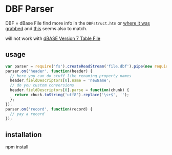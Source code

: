 # DBF Parser
DBF = dBase File
find more info in the `DBFstruct.htm` or [where it was grabbed](http://ulisse.elettra.trieste.it/services/doc/dbase/DBFstruct.htm) and [this](http://msdn.microsoft.com/en-us/library/aa975386) seems also to match.

will not work with [dBASE Version 7 Table File](http://www.dbase.com/Knowledgebase/INT/db7_file_fmt.htm)

## usage
```javascript
var parser = require('fs').createReadStream('file.dbf').pipe(new require('dbfParser')());
parser.on('header', function(header) {
  // here you can do stuff like renaming property names
  header.fieldDescriptors[0].name = 'newName';
  // do you custom conversions
  header.fieldDescriptors[0].parse = function(chunk) { 
    return chuck.toString('utf8').replace('\s+$', '');
  };
});
parser.on('record', function(record) {
  // yay a record
});
```

## installation
npm install <repoUrl>